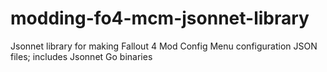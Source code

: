 # modding-fo4-mcm-jsonnet-library
Jsonnet library for making Fallout 4 Mod Config Menu configuration JSON files; includes Jsonnet Go binaries
